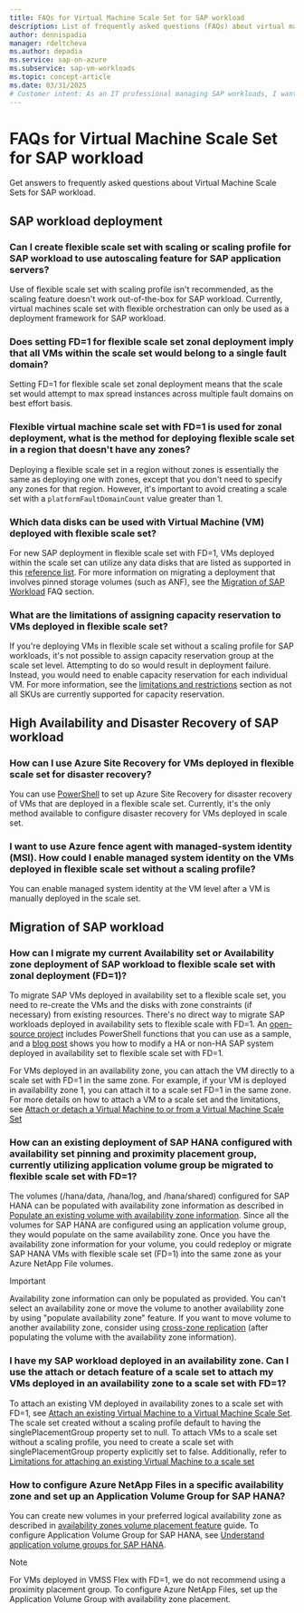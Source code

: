 ```yaml
---
title: FAQs for Virtual Machine Scale Set for SAP workload
description: List of frequently asked questions (FAQs) about virtual machine scale set with flexible orchestration for SAP workload
author: dennispadia
manager: rdeltcheva
ms.author: depadia
ms.service: sap-on-azure
ms.subservice: sap-vm-workloads
ms.topic: concept-article
ms.date: 03/31/2025
# Customer intent: As an IT professional managing SAP workloads, I want to understand the deployment and migration processes for flexible virtual machine scale sets, so that I can effectively utilize autoscaling and ensure high availability for my applications.
---
```


# FAQs for Virtual Machine Scale Set for SAP workload

Get answers to frequently asked questions about Virtual Machine Scale Sets for SAP workload.

## SAP workload deployment

### Can I create flexible scale set with scaling or scaling profile for SAP workload to use autoscaling feature for SAP application servers?

Use of flexible scale set with scaling profile isn't recommended, as the scaling feature doesn't work out-of-the-box for SAP workload. Currently, virtual machines scale set with flexible orchestration can only be used as a deployment framework for SAP workload.

### Does setting FD=1 for flexible scale set zonal deployment imply that all VMs within the scale set would belong to a single fault domain?

Setting FD=1 for flexible scale set zonal deployment means that the scale set would attempt to max spread instances across multiple fault domains on best effort basis.

### Flexible virtual machine scale set with FD=1 is used for zonal deployment, what is the method for deploying flexible scale set in a region that doesn't have any zones?

Deploying a flexible scale set in a region without zones is essentially the same as deploying one with zones, except that you don't need to specify any zones for that region. However, it's important to avoid creating a scale set with a `platformFaultDomainCount` value greater than 1.

### Which data disks can be used with Virtual Machine (VM) deployed with flexible scale set?

For new SAP deployment in flexible scale set with FD=1, VMs deployed within the scale set can utilize any data disks that are listed as supported in this [reference list](/azure/virtual-machine-scale-sets/virtual-machine-scale-sets-faq#are-data-disks-supported-within-scale-sets-). For more information on migrating a deployment that involves pinned storage volumes (such as ANF), see the [Migration of SAP Workload](#migration-of-sap-workload) FAQ section.

### What are the limitations of assigning capacity reservation to VMs deployed in flexible scale set?

If you're deploying VMs in flexible scale set without a scaling profile for SAP workloads, it's not possible to assign capacity reservation group at the scale set level. Attempting to do so would result in deployment failure. Instead, you would need to enable capacity reservation for each individual VM. For more information, see the [limitations and restrictions](/azure/virtual-machines/capacity-reservation-overview#limitations-and-restrictions) section as not all SKUs are currently supported for capacity reservation.

## High Availability and Disaster Recovery of SAP workload

### How can I use Azure Site Recovery for VMs deployed in flexible scale set for disaster recovery?

You can use [PowerShell](../../site-recovery/azure-to-azure-powershell.md) to set up Azure Site Recovery for disaster recovery of VMs that are deployed in a flexible scale set. Currently, it's the only method available to configure disaster recovery for VMs deployed in scale set.

### I want to use Azure fence agent with managed-system identity (MSI). How could I enable managed system identity on the VMs deployed in flexible scale set without a scaling profile?

You can enable managed system identity at the VM level after a VM is manually deployed in the scale set.

## Migration of SAP workload

### How can I migrate my current Availability set or Availability zone deployment of SAP workload to flexible scale set with zonal deployment (FD=1)?

To migrate SAP VMs deployed in availability set to a flexible scale set, you need to re-create the VMs and the disks with zone constraints (if necessary) from existing resources. There's no direct way to migrate SAP workloads deployed in availability sets to flexible scale with FD=1. An [open-source project](https://github.com/Azure/SAP-on-Azure-Scripts-and-Utilities/tree/main/Move-VM-from-AvSet-to-AvZone/Move-Regional-SAP-HA-To-Zonal-SAP-HA-WhitePaper) includes PowerShell functions that you can use as a sample, and a [blog post](https://techcommunity.microsoft.com/t5/running-sap-applications-on-the/how-to-easily-migrate-an-existing-sap-system-vms-to-flexible/ba-p/3833548) shows you how to modify a HA or non-HA SAP system deployed in availability set to flexible scale set with FD=1.

For VMs deployed in an availability zone, you can attach the VM directly to a scale set with FD=1 in the same zone. For example, if your VM is deployed in availability zone 1, you can attach it to a scale set FD=1 in the same zone. For more details on how to attach a VM to a scale set and the limitations, see [Attach or detach a Virtual Machine to or from a Virtual Machine Scale Set](/azure/virtual-machine-scale-sets/virtual-machine-scale-sets-attach-detach-vm)

### How can an existing deployment of SAP HANA configured with availability set pinning and proximity placement group, currently utilizing application volume group be migrated to flexible scale set with FD=1?

The volumes (/hana/data, /hana/log, and /hana/shared) configured for SAP HANA can be populated with availability zone information as described in [Populate an existing volume with availability zone information](../../azure-netapp-files/manage-availability-zone-volume-placement.md#populate-an-existing-volume-with-availability-zone-information). Since all the volumes for SAP HANA are configured using an application volume group, they would populate on the same availability zone. Once you have the availability zone information for your volume, you could redeploy or migrate SAP HANA VMs with flexible scale set (FD=1) into the same zone as your Azure NetApp File volumes.

> [!IMPORTANT]
> Availability zone information can only be populated as provided. You can't select an availability zone or move the volume to another availability zone by using "populate availability zone" feature. If you want to move volume to another availability zone, consider using [cross-zone replication](../../azure-netapp-files/create-cross-zone-replication.md) (after populating the volume with the availability zone information).

### I have my SAP workload deployed in an availability zone. Can I use the attach or detach feature of a scale set to attach my VMs deployed in an availability zone to a scale set with FD=1?

To attach an existing VM deployed in availability zones to a scale set with FD=1, see [Attach an existing Virtual Machine to a Virtual Machine Scale Set](/azure/virtual-machine-scale-sets/virtual-machine-scale-sets-attach-detach-vm?tabs=portal-1%2Cportal-2%2Cportal-3#attach-an-existing-virtual-machine-to-a-virtual-machine-scale-set). The scale set created without a scaling profile default to having the singlePlacementGroup property set to null. To attach VMs to a scale set without a scaling profile, you need to create a scale set with singlePlacementGroup property explicitly set to false. Additionally, refer to [Limitations for attaching an existing Virtual Machine to a scale set](/azure/virtual-machine-scale-sets/virtual-machine-scale-sets-attach-detach-vm?tabs=portal-1%2Cportal-2%2Cportal-3#limitations-for-attaching-an-existing-virtual-machine-to-a-scale-set)

### How to configure Azure NetApp Files in a specific availability zone and set up an Application Volume Group for SAP HANA?

You can create new volumes in your preferred logical availability zone as described in [availability zones volume placement feature](../../azure-netapp-files/manage-availability-zone-volume-placement.md) guide. To configure Application Volume Group for SAP HANA, see [Understand application volume groups for SAP HANA](../../azure-netapp-files/application-volume-group-introduction.md).

> [!NOTE]
> For VMs deployed in VMSS Flex with FD=1, we do not recommend using a proximity placement group. To configure Azure NetApp Files, set up the Application Volume Group with availability zone placement.
